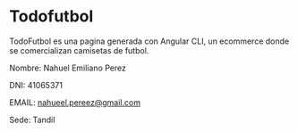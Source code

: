 # Todofutbol

TodoFutbol es una pagina generada con Angular CLI, un ecommerce donde se comercializan camisetas de futbol.

Nombre: Nahuel Emiliano Perez

DNI: 41065371

EMAIL: nahueel.pereez@gmail.com

Sede: Tandil
